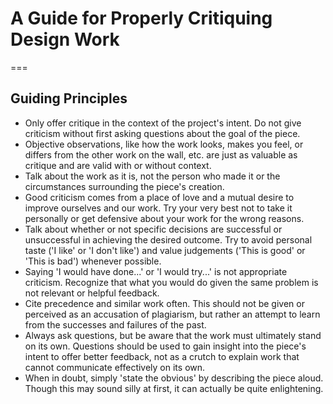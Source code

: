 # A Guide for Properly Critiquing Design Work
===

## Guiding Principles
- Only offer critique in the context of the project's intent. Do not give criticism without first asking questions about the goal of the piece.
- Objective observations, like how the work looks, makes you feel, or differs from the other work on the wall, etc. are just as valuable as critique and are valid with or without context.
- Talk about the work as it is, not the person who made it or the circumstances surrounding the piece's creation.
- Good criticism comes from a place of love and a mutual desire to improve ourselves and our work. Try your very best not to take it personally or get defensive about your work for the wrong reasons.
- Talk about whether or not specific decisions are successful or unsuccessful in achieving the desired outcome. Try to avoid personal taste ('I like' or 'I don't like') and value judgements ('This is good' or 'This is bad') whenever possible.
- Saying 'I would have done...' or 'I would try...' is not appropriate criticism. Recognize that what you would do given the same problem is not relevant or helpful feedback.
- Cite precedence and similar work often. This should not be given or perceived as an accusation of plagiarism, but rather an attempt to learn from the successes and failures of the past.
- Always ask questions, but be aware that the work must ultimately stand on its own. Questions should be used to gain insight into the piece's intent to offer better feedback, not as a crutch to explain work that cannot communicate effectively on its own.
- When in doubt, simply 'state the obvious' by describing the piece aloud. Though this may sound silly at first, it can actually be quite enlightening.